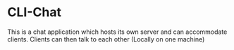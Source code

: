 # CLI-Chat
This is a chat application which hosts its own server and can accommodate clients. Clients can then talk to each other (Locally on one machine) 
